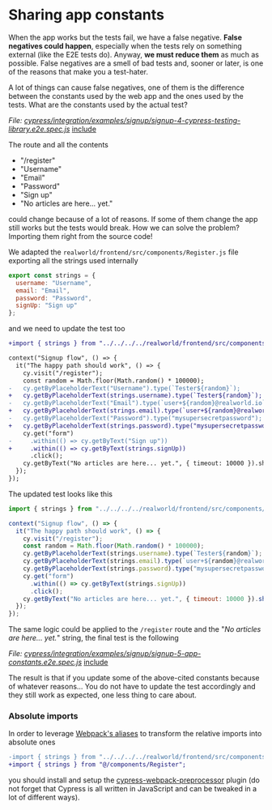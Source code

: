 # Sharing app constants

When the app works but the tests fail, we have a false negative. **False negatives could happen**, especially when the tests rely on something external (like the E2E tests do). Anyway, **we must reduce them** as much as possible. False negatives are a smell of bad tests and, sooner or later, is one of the reasons that make you a test-hater.

A lot of things can cause false negatives, one of them is the difference between the constants used by the web app and the ones used by the tests. What are the constants used by the actual test?

<i>File: <a href="../cypress/integration/examples/signup/signup-4-cypress-testing-library.e2e.spec.js" target="_blank">cypress/integration/examples/signup/signup-4-cypress-testing-library.e2e.spec.js</a></i>
[include](../cypress/integration/examples/signup/signup-4-cypress-testing-library.e2e.spec.js)

The route and all the contents

- "/register"
- "Username"
- "Email"
- "Password"
- "Sign up"
- "No articles are here... yet."

could change because of a lot of reasons. If some of them change the app still works but the tests would break. How we can solve the problem? Importing them right from the source code!

We adapted the `realworld/frontend/src/components/Register.js` file exporting all the strings used internally

```javascript
export const strings = {
  username: "Username",
  email: "Email",
  password: "Password",
  signUp: "Sign up"
};
```

and we need to update the test too

```diff
+import { strings } from "../../../../realworld/frontend/src/components/Register";

context("Signup flow", () => {
  it("The happy path should work", () => {
    cy.visit("/register");
    const random = Math.floor(Math.random() * 100000);
-   cy.getByPlaceholderText("Username").type(`Tester${random}`);
+   cy.getByPlaceholderText(strings.username).type(`Tester${random}`);
-   cy.getByPlaceholderText("Email").type(`user+${random}@realworld.io`);
+   cy.getByPlaceholderText(strings.email).type(`user+${random}@realworld.io`);
-   cy.getByPlaceholderText("Password").type("mysupersecretpassword");
+   cy.getByPlaceholderText(strings.password).type("mysupersecretpassword");
    cy.get("form")
-     .within(() => cy.getByText("Sign up"))
+     .within(() => cy.getByText(strings.signUp))
      .click();
    cy.getByText("No articles are here... yet.", { timeout: 10000 }).should("be.visible");
  });
});
```

The updated test looks like this

```javascript
import { strings } from "../../../../realworld/frontend/src/components/Register";

context("Signup flow", () => {
  it("The happy path should work", () => {
    cy.visit("/register");
    const random = Math.floor(Math.random() * 100000);
    cy.getByPlaceholderText(strings.username).type(`Tester${random}`);
    cy.getByPlaceholderText(strings.email).type(`user+${random}@realworld.io`);
    cy.getByPlaceholderText(strings.password).type("mysupersecretpassword");
    cy.get("form")
      .within(() => cy.getByText(strings.signUp))
      .click();
    cy.getByText("No articles are here... yet.", { timeout: 10000 }).should("be.visible");
  });
});
```

The same logic could be applied to the `/register` route and the "_No articles are here... yet._" string, the final test is the following

<i>File: <a href="../cypress/integration/examples/signup/signup-5-app-constants.e2e.spec.js" target="_blank">cypress/integration/examples/signup/signup-5-app-constants.e2e.spec.js</a></i>
[include](../cypress/integration/examples/signup/signup-5-app-constants.e2e.spec.js)

The result is that if you update some of the above-cited constants because of whatever reasons... You do not have to update the test accordingly and they still work as expected, one less thing to care about.

### Absolute imports

In order to leverage [Webpack's aliases](https://webpack.js.org/configuration/resolve/#resolvealias) to transform the relative imports into absolute ones

```diff
-import { strings } from "../../../../realworld/frontend/src/components/Register";
+import { strings } from "@/components/Register";
```

you should install and setup the [cypress-webpack-preprocessor](https://github.com/cypress-io/cypress-webpack-preprocessor) plugin (do not forget that Cypress is all written in JavaScript and can be tweaked in a lot of different ways).
